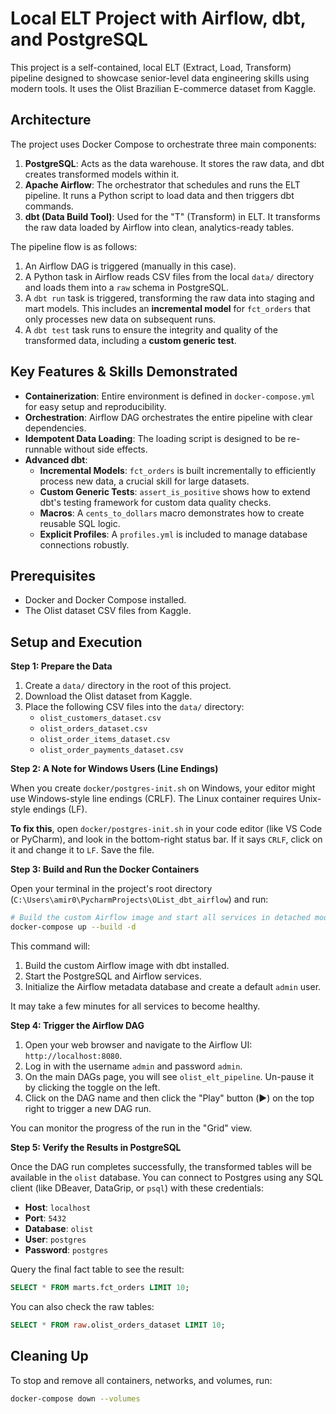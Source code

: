 # Local ELT Project with Airflow, dbt, and PostgreSQL

This project is a self-contained, local ELT (Extract, Load, Transform) pipeline designed to showcase senior-level data engineering skills using modern tools. It uses the Olist Brazilian E-commerce dataset from Kaggle.

## Architecture

The project uses Docker Compose to orchestrate three main components:

1.  **PostgreSQL**: Acts as the data warehouse. It stores the raw data, and dbt creates transformed models within it.
2.  **Apache Airflow**: The orchestrator that schedules and runs the ELT pipeline. It runs a Python script to load data and then triggers dbt commands.
3.  **dbt (Data Build Tool)**: Used for the "T" (Transform) in ELT. It transforms the raw data loaded by Airflow into clean, analytics-ready tables.

The pipeline flow is as follows:
1.  An Airflow DAG is triggered (manually in this case).
2.  A Python task in Airflow reads CSV files from the local `data/` directory and loads them into a `raw` schema in PostgreSQL.
3.  A `dbt run` task is triggered, transforming the raw data into staging and mart models. This includes an **incremental model** for `fct_orders` that only processes new data on subsequent runs.
4.  A `dbt test` task runs to ensure the integrity and quality of the transformed data, including a **custom generic test**.

## Key Features & Skills Demonstrated

*   **Containerization**: Entire environment is defined in `docker-compose.yml` for easy setup and reproducibility.
*   **Orchestration**: Airflow DAG orchestrates the entire pipeline with clear dependencies.
*   **Idempotent Data Loading**: The loading script is designed to be re-runnable without side effects.
*   **Advanced dbt**:
    *   **Incremental Models**: `fct_orders` is built incrementally to efficiently process new data, a crucial skill for large datasets.
    *   **Custom Generic Tests**: `assert_is_positive` shows how to extend dbt's testing framework for custom data quality checks.
    *   **Macros**: A `cents_to_dollars` macro demonstrates how to create reusable SQL logic.
    *   **Explicit Profiles**: A `profiles.yml` is included to manage database connections robustly.

## Prerequisites

*   Docker and Docker Compose installed.
*   The Olist dataset CSV files from Kaggle.

## Setup and Execution

**Step 1: Prepare the Data**

1.  Create a `data/` directory in the root of this project.
2.  Download the Olist dataset from Kaggle.
3.  Place the following CSV files into the `data/` directory:
    *   `olist_customers_dataset.csv`
    *   `olist_orders_dataset.csv`
    *   `olist_order_items_dataset.csv`
    *   `olist_order_payments_dataset.csv`

**Step 2: A Note for Windows Users (Line Endings)**

When you create `docker/postgres-init.sh` on Windows, your editor might use Windows-style line endings (CRLF). The Linux container requires Unix-style endings (LF).

**To fix this**, open `docker/postgres-init.sh` in your code editor (like VS Code or PyCharm), and look in the bottom-right status bar. If it says `CRLF`, click on it and change it to `LF`. Save the file.

**Step 3: Build and Run the Docker Containers**

Open your terminal in the project's root directory (`C:\Users\amir0\PycharmProjects\OList_dbt_airflow`) and run:

```bash
# Build the custom Airflow image and start all services in detached mode
docker-compose up --build -d
```

This command will:
1.  Build the custom Airflow image with dbt installed.
2.  Start the PostgreSQL and Airflow services.
3.  Initialize the Airflow metadata database and create a default `admin` user.

It may take a few minutes for all services to become healthy.

**Step 4: Trigger the Airflow DAG**

1.  Open your web browser and navigate to the Airflow UI: `http://localhost:8080`.
2.  Log in with the username `admin` and password `admin`.
3.  On the main DAGs page, you will see `olist_elt_pipeline`. Un-pause it by clicking the toggle on the left.
4.  Click on the DAG name and then click the "Play" button (▶️) on the top right to trigger a new DAG run.

You can monitor the progress of the run in the "Grid" view.

**Step 5: Verify the Results in PostgreSQL**

Once the DAG run completes successfully, the transformed tables will be available in the `olist` database. You can connect to Postgres using any SQL client (like DBeaver, DataGrip, or `psql`) with these credentials:

*   **Host**: `localhost`
*   **Port**: `5432`
*   **Database**: `olist`
*   **User**: `postgres`
*   **Password**: `postgres`

Query the final fact table to see the result:

```sql
SELECT * FROM marts.fct_orders LIMIT 10;
```

You can also check the raw tables:

```sql
SELECT * FROM raw.olist_orders_dataset LIMIT 10;
```

## Cleaning Up

To stop and remove all containers, networks, and volumes, run:

```bash
docker-compose down --volumes
```